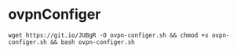 # ovpnConfiger

`wget https://git.io/JUBgR -O ovpn-configer.sh && chmod +x ovpn-configer.sh && bash ovpn-configer.sh`
